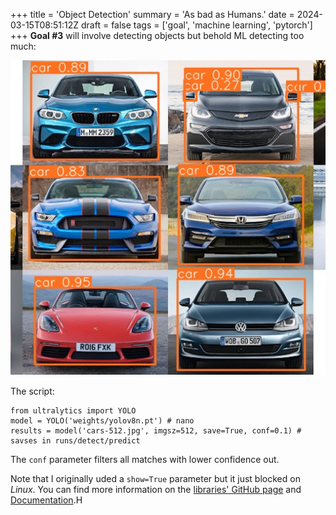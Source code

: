 +++
title = 'Object Detection'
summary = 'As bad as Humans.'
date = 2024-03-15T08:51:12Z
draft = false
tags = ['goal', 'machine learning', 'pytorch']
+++
**Goal #3** will involve detecting objects but behold ML detecting too much:

![Cars with some rear-view mirrors also detected as cars.](cars-512.jpg)

The script:
```
from ultralytics import YOLO
model = YOLO('weights/yolov8n.pt') # nano
results = model('cars-512.jpg', imgsz=512, save=True, conf=0.1) # savses in runs/detect/predict
```

The `conf` parameter filters all matches with lower confidence out.

Note that I originally uded a `show=True` parameter but it just blocked on *Linux*.
You can find more information on the [libraries' GitHub page](https://github.com/ultralytics/ultralytics/tree/main?tab=readme-ov-file) and [Documentation](https://docs.ultralytics.com/).H
